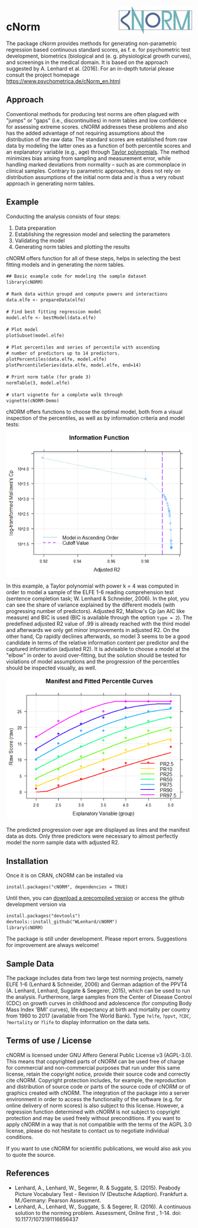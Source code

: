 <img src="vignettes/logo.png" align=right style="border:0;">

# cNorm

The package cNorm provides methods for generating non-parametric regression based continuous standard scores, as f. e. for psychometric test development, biometrics (biological and (e. g. physiological growth curves), and screenings in the medical domain. It is based on the approach suggested by A. Lenhard et al. (2016). For an in-depth tutorial please consult the project homepage https://www.psychometrica.de/cNorm_en.html

## Approach

Conventional methods for producing test norms are often plagued with "jumps" or "gaps"
(i.e., discontinuities) in norm tables and low confidence for assessing extreme scores.
cNORM addresses these problems and also has the added advantage of not requiring
assumptions about the distribution of the raw data: The standard scores are established from
raw data by modeling the latter ones as a function  of both percentile scores and an
explanatory variable (e.g., age) through [Taylor polynomials](https://www.psychometrica.de/cNorm_math_en.html). The method minimizes
bias arising from sampling and measurement error, while handling marked deviations from
normality – such as are commonplace in clinical samples. Contrary to parametric approaches, it does not rely on distribution assumptions of the initial norm data and is thus a very robust approach in generating norm tables.

## Example

Conducting the analysis consists of four steps:
1.  Data preparation
1.  Establishing the regression model and selecting the parameters
1.  Validating the model
1.  Generating norm tables and plotting the results

cNORM offers function for all of these steps, helps in selecting the best fitting models and in generating the norm tables.

```{r example}
## Basic example code for modeling the sample dataset
library(cNORM)

# Rank data within groupd and compute powers and interactions
data.elfe <- prepareData(elfe)

# Find best fitting regression model
model.elfe <- bestModel(data.elfe)

# Plot model
plotSubset(model.elfe)

# Plot percentiles and series of percentile with ascending
# number of predictors up to 14 predictors.
plotPercentiles(data.elfe, model.elfe)
plotPercentileSeries(data.elfe, model.elfe, end=14)

# Print norm table (for grade 3)
normTable(3, model.elfe)

# start vignette for a complete walk through
vignette(cNORM-Demo)
```
cNORM offers functions to choose the optimal model, both from a visual inspection of the 
percentiles, as well as by information criteria and model tests:

![](vignettes/plotSubset.png)

In this example, a Taylor polynomial with power k = 4 was computed in order to model a sample of the ELFE 1-6 reading comprehension test (sentence completion task; W. Lenhard & Schneider, 2006). In the plot, you can see the share of variance explained by the different models (with progressing number of predictors). Adjusted R2, Mallow's Cp (an AIC like measure) and BIC is used (BIC is available through the option `type = 2`). The predefined adjusted R2 value of .99 is already reached with the third model and afterwards we only get minor improvements in adjusted R2. On the other hand, Cp rapidly declines afterwards, so model 3 seems to be a good candidate in terms of the relative information content per predictor and the captured information (adjusted R2). It is advisable to choose a model at the "elbow" in order to avoid over-fitting, but the solution should be tested for violations of model assumptions and the progression of the percentiles should be inspected visually, as well.


![](vignettes/plotPercentiles.png)

The predicted progression over age are displayed as lines and the manifest data as dots. Only three predictors were necessary to almost perfectly model the norm sample data with adjusted R2.

## Installation
Once it is on CRAN, cNORM can be installed via
```{r example}
install.packages("cNORM", dependencies = TRUE)
```

Until then, you can [download a precompiled version](https://www.psychometrica.de/cNorm_installation_en.html) or access the github development version via
```{r example}
install.packages("devtools")
devtools::install_github("WLenhard/cNORM")
library(cNORM)
```

The package is still under development. Please report errors. Suggestions for improvement are always welcome!

## Sample Data
The package includes data from two large test norming projects, namely ELFE 1-6 (Lenhard & Schneider, 2006) and German adaption of the PPVT4 (A. Lenhard, Lenhard, Suggate & Seegerer, 2015), which can be used to run the analysis. Furthermore, large samples from the Center of Disease Control (CDC) on growth curves in childhood and adolescence (for computing Body Mass Index 'BMI' curves), life expectancy at birth and mortality per country from 1960 to 2017 (available from The World Bank). Type `?elfe`, `?ppvt`, `?CDC`, `?mortality` or `?life` to display information on the data sets.

## Terms of use / License
cNORM is licensed under GNU Affero General Public License v3 (AGPL-3.0). This means that copyrighted parts of cNORM can be used free of charge for commercial and non-commercial purposes that run under this same license, retain the copyright notice, provide their source code and correctly cite cNORM. Copyright protection includes, for example, the reproduction and distribution of source code or parts of the source code of cNORM or of graphics created with cNORM. The integration of the package into a server environment in order to access the functionality of the software (e.g. for online delivery of norm scores) is also subject to this license. However, a regression function determined with cNORM is not subject to copyright protection and may be used freely without preconditions. If you want to apply cNORM in a way that is not compatible with the terms of the AGPL 3.0 license, please do not hesitate to contact us to negotiate individual conditions.

If you want to use cNORM for scientific publications, we would also ask you to quote the source.

## References
*   Lenhard, A., Lenhard, W., Segerer, R. & Suggate, S. (2015). Peabody Picture Vocabulary Test - Revision IV (Deutsche Adaption). Frankfurt a. M./Germany: Pearson Assessment.
*   Lenhard, A., Lenhard, W., Suggate, S. & Segerer, R. (2016). A continuous solution to the norming problem. Assessment, Online first , 1-14. doi: 10.1177/1073191116656437
